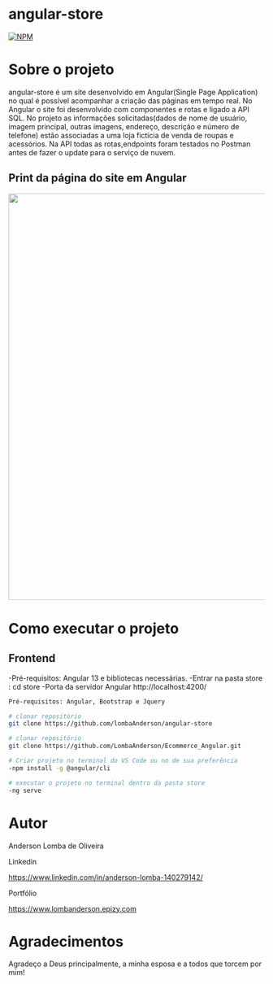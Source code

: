 # angular-store
[![NPM](https://img.shields.io/npm/l/react)](https://github.com/LombaAnderson/angular-store/blob/main/LICENSE)


# Sobre o projeto
angular-store é um site desenvolvido em Angular(Single Page Application) no qual é possível acompanhar a criação das páginas em tempo real. No Angular o site foi desenvolvido com componentes e rotas e ligado a API SQL. No projeto  as informações solicitadas(dados de nome de usuário, imagem principal, outras imagens, endereço, descrição e número de telefone) estão associadas a uma loja fictícia de venda de roupas e acessórios. Na API todas as rotas,endpoints foram testados no Postman antes de fazer o update para o serviço de nuvem. 

## Print da página do site em Angular
<div align="center">
<img src="https://user-images.githubusercontent.com/60937513/152054363-100b1f6b-2fb1-47bd-ac90-4c3b667e8765.png" width="800" />
</div>


# Como executar o projeto

## Frontend
-Pré-requisitos: Angular 13 e bibliotecas necessárias.
-Entrar na pasta store : cd store
-Porta da servidor Angular http://localhost:4200/

```bash
Pré-requisitos: Angular, Bootstrap e Jquery

# clonar repositório
git clone https://github.com/lombaAnderson/angular-store

# clonar repositório
git clone https://github.com/LombaAnderson/Ecommerce_Angular.git

# Criar projeto no terminal do VS Code ou no de sua preferência
-npm install -g @angular/cli

# executar o projeto no terminal dentro da pasta store
-ng serve

```

# Autor

Anderson Lomba de Oliveira

Linkedin

https://www.linkedin.com/in/anderson-lomba-140279142/

Portfólio

https://www.lombanderson.epizy.com

# Agradecimentos

Agradeço a Deus principalmente, a minha esposa e a todos que torcem por mim!
